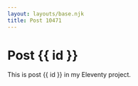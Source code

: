 ```yaml
---
layout: layouts/base.njk
title: Post 10471
---
```


# Post {{ id }}

This is post {{ id }} in my Eleventy project.
